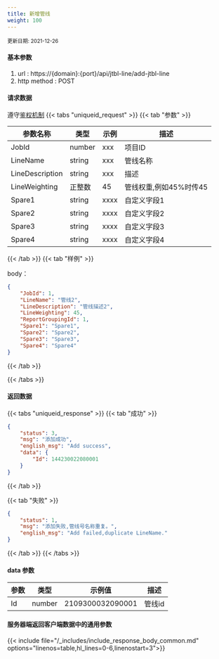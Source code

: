 ```yaml
---
title: 新增管线
weight: 100
---
```


<small>更新日期: 2021-12-26</small>

#### 基本参数
1. url : https://{domain}:{port}/api/jtbl-line/add-jtbl-line
2. http method : POST

#### 请求数据
遵守[鉴权机制](/auth/)
{{< tabs "uniqueid_request" >}}
{{< tab "参数" >}} 

|  参数名称   |  类型 |  示例 |  描述 |
|  ----  | ----  | ----  | ----  |
|  JobId  | number  | xxx  | 项目ID |
|  LineName  | string  | xxx  | 管线名称 |
|  LineDescription  | string  | xxx  | 描述 |
|  LineWeighting  | 正整数  | 45  | 管线权重,例如45%时传45 |
|  Spare1  |  string | xxxx | 自定义字段1 |
|  Spare2  |  string | xxxx | 自定义字段2 |
|  Spare3  |  string | xxxx | 自定义字段3 |
|  Spare4  |  string | xxxx | 自定义字段4 |

{{< /tab >}}
{{< tab "样例" >}}


body： 

```json
{
    "JobId": 1,
    "LineName": "管线2",
    "LineDescription": "管线描述2",
    "LineWeighting": 45,
    "ReportGroupingId": 1,
    "Spare1": "Spare1",
    "Spare2": "Spare2",
    "Spare3": "Spare3",
    "Spare4": "Spare4"
}
```
{{< /tab >}}

{{< /tabs >}}


#### 返回数据


{{< tabs "uniqueid_response" >}}
{{< tab "成功" >}} 
```json
{
    "status": 3,
    "msg": "添加成功",
    "english_msg": "Add success",
    "data": {
        "Id": 144230022080001
    }
}
```   
{{< /tab >}}

{{< tab "失败" >}}
```json
{
    "status": 1,
    "msg": "添加失败,管线号名称重复。",
    "english_msg": "Add failed,duplicate LineName."
}
```
{{< /tab >}}
{{< /tabs >}}
#### data 参数

|  参数   |  类型 |  示例值 |  描述 |
|  ----  | ----  | ----  |----  |
|  Id  | number  | 2109300032090001  | 管线id  |

#### 服务器端返回客户端数据中的通用参数

{{< include file="/_includes/include_response_body_common.md"  options="linenos=table,hl_lines=0-6,linenostart=3">}}
